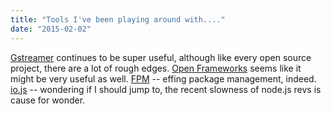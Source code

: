 ```yaml
---
title: "Tools I've been playing around with...."
date: "2015-02-02"
---
```


[Gstreamer](http://gstreamer.freedesktop.org/) continues to be super useful, although like every open source project, there are a lot of rough edges. [Open Frameworks](http://www.openframeworks.cc/) seems like it might be very useful as well. [FPM](https://github.com/jordansissel/fpm) -- effing package management, indeed. [io.js](https://github.com/iojs/io.js) -- wondering if I should jump to, the recent slowness of node.js revs is cause for wonder.
